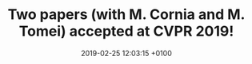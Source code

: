 ---
layout: post
title:  Two papers (with M. Cornia and M. Tomei) accepted at CVPR 2019!
date:   2019-02-25 12:03:15 +0100
---
